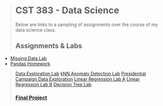 ﻿> # CST 383 - Data Science
> Below are links to a sampling of assignments over the course of my data science class. 
> ## Assignments & Labs
- [Missing Data Lab](https://colab.research.google.com/drive/1BL0yPpruXy-H4C-IZwsr8sSV-S7-uaNi#scrollTo=RihQlz22oZKx)
- [Pandas Homework](https://colab.research.google.com/drive/1KSRiIZx_sknj4k0NW8DElJIXfb2wfQVK?usp=sharing)
> [Data Exploration Lab](https://colab.research.google.com/drive/1t6K0awED5LkNB2SA5n_KGR5plwWuY8qL?usp=sharing)
> [kNN Anomaly Detection Lab](https://colab.research.google.com/drive/1w-oGYn9F2g6pJyjOkc1myPW-uAU2KB0i?usp=sharing)
> [Presidential Campaign Data Exploration](https://colab.research.google.com/drive/1xNvPme_aXaOo4yl-yNoeYduC1WhH-4QG?usp=sharing)
> [Linear Regression Lab A](https://colab.research.google.com/drive/1psjFpo3IFaVVcmbFZ9wfJWtDfE9QQvVw?usp=sharing)
> [Linear Regression Lab B](https://colab.research.google.com/drive/1psjFpo3IFaVVcmbFZ9wfJWtDfE9QQvVw?usp=sharing)
> [Decision Tree Lab](https://colab.research.google.com/drive/1hL54t7DN7pZdM-OSsN3a5XlQT_qIKP6R?usp=sharing)
>### [Final Project](https://colab.research.google.com/drive/1G3xz9U9oJVyryNwbvmZI4ZfkC5c6AC7I?usp=sharing)
